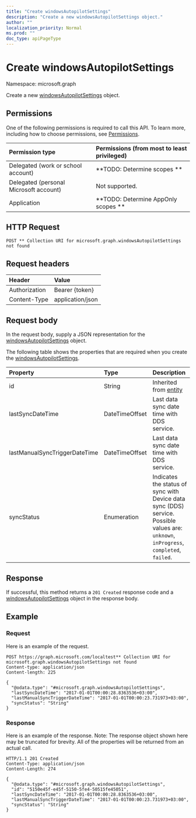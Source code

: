 ```yaml
---
title: "Create windowsAutopilotSettings"
description: "Create a new windowsAutopilotSettings object."
author: ""
localization_priority: Normal
ms.prod: ""
doc_type: apiPageType
---
```


# Create windowsAutopilotSettings

Namespace: microsoft.graph

Create a new [windowsAutopilotSettings](../resources/windowsautopilotsettings.md) object.

## Permissions
One of the following permissions is required to call this API. To learn more, including how to choose permissions, see [Permissions](/concepts/permissions-reference.md).

|Permission type|Permissions (from most to least privileged)|
|:---|:---|
|Delegated (work or school account)|**TODO: Determine scopes **|
|Delegated (personal Microsoft account)|Not supported.|
|Application|**TODO: Determine AppOnly scopes **|

## HTTP Request
<!-- {
  "blockType": "ignored"
}
-->
``` http
POST ** Collection URI for microsoft.graph.windowsAutopilotSettings not found
```

## Request headers
|Header|Value|
|:---|:---|
|Authorization|Bearer {token}|
|Content-Type|application/json|

## Request body
In the request body, supply a JSON representation for the [windowsAutopilotSettings](../resources/windowsautopilotsettings.md) object.

The following table shows the properties that are required when you create the [windowsAutopilotSettings](../resources/windowsautopilotsettings.md).

|Property|Type|Description|
|:---|:---|:---|
|id|String| Inherited from [entity](../resources/entity.md)|
|lastSyncDateTime|DateTimeOffset|Last data sync date time with DDS service.|
|lastManualSyncTriggerDateTime|DateTimeOffset|Last data sync date time with DDS service.|
|syncStatus|Enumeration|Indicates the status of sync with Device data sync (DDS) service. Possible values are: `unknown`, `inProgress`, `completed`, `failed`.|



## Response
If successful, this method returns a `201 Created` response code and a [windowsAutopilotSettings](../resources/windowsautopilotsettings.md) object in the response body.

## Example

### Request
Here is an example of the request.
<!-- {
  "blockType": "request",
  "name": "create_windowsautopilotsettings_from_"
}
-->
``` http
POST https://graph.microsoft.com/localtest** Collection URI for microsoft.graph.windowsAutopilotSettings not found
Content-type: application/json
Content-length: 225

{
  "@odata.type": "#microsoft.graph.windowsAutopilotSettings",
  "lastSyncDateTime": "2017-01-01T00:00:28.8363536+03:00",
  "lastManualSyncTriggerDateTime": "2017-01-01T00:00:23.731973+03:00",
  "syncStatus": "String"
}
```

### Response
Here is an example of the response. Note: The response object shown here may be truncated for brevity. All of the properties will be returned from an actual call.
<!-- {
  "blockType": "response",
  "truncated": true,
  "@odata.type": "microsoft.graph.windowsautopilotsettings"
}
-->
``` http
HTTP/1.1 201 Created
Content-Type: application/json
Content-Length: 274

{
  "@odata.type": "#microsoft.graph.windowsAutopilotSettings",
  "id": "5150e45f-e45f-5150-5fe4-50515fe45051",
  "lastSyncDateTime": "2017-01-01T00:00:28.8363536+03:00",
  "lastManualSyncTriggerDateTime": "2017-01-01T00:00:23.731973+03:00",
  "syncStatus": "String"
}
```

